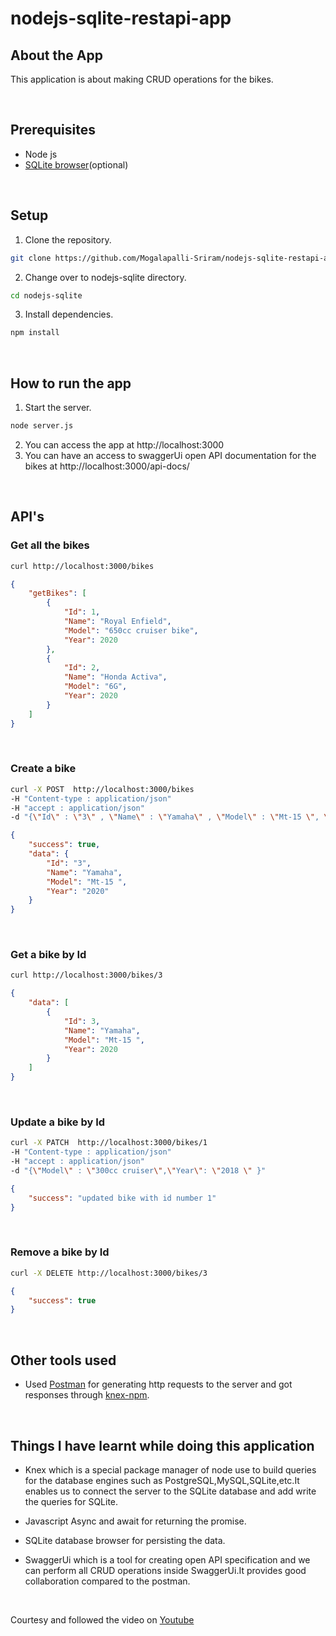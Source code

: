 # nodejs-sqlite-restapi-app

## About the App
This application is about making CRUD operations for the bikes.

<br>

## Prerequisites
* Node js
* [SQLite browser](https://sqlitebrowser.org/)(optional)
  

<br>

## Setup
1. Clone the repository.
```bash
git clone https://github.com/Mogalapalli-Sriram/nodejs-sqlite-restapi-app.git <nodejs-sqlite>
```
2. Change over to nodejs-sqlite directory.
```bash
cd nodejs-sqlite
```
3. Install dependencies.
```bash
npm install
```
<br>

## How to run the app
1. Start the server.
```bash
node server.js
```
2. You can access the app at http://localhost:3000
3. You can have an access to swaggerUi open API documentation for  the bikes at http://localhost:3000/api-docs/

<br>

## API's

### Get all the bikes
```bash
curl http://localhost:3000/bikes
```
```json
{
    "getBikes": [
        {
            "Id": 1,
            "Name": "Royal Enfield",
            "Model": "650cc cruiser bike",
            "Year": 2020
        },
        {
            "Id": 2,
            "Name": "Honda Activa",
            "Model": "6G",
            "Year": 2020
        }
    ]
}
```
<br>

### Create a bike
```bash
curl -X POST  http://localhost:3000/bikes 
-H "Content-type : application/json" 
-H "accept : application/json" 
-d "{\"Id\" : \"3\" , \"Name\" : \"Yamaha\" , \"Model\" : \"Mt-15 \", \"Year\" : \"2020\" }"
```
```json
{
    "success": true,
    "data": {
        "Id": "3",
        "Name": "Yamaha",
        "Model": "Mt-15 ",
        "Year": "2020"
    }
}
```
<br>

### Get a bike by Id
```bash
curl http://localhost:3000/bikes/3
```
```json
{
    "data": [
        {
            "Id": 3,
            "Name": "Yamaha",
            "Model": "Mt-15 ",
            "Year": 2020
        }
    ]
}
```
<br>

### Update a bike by Id
```bash
curl -X PATCH  http://localhost:3000/bikes/1 
-H "Content-type : application/json" 
-H "accept : application/json" 
-d "{\"Model\" : \"300cc cruiser\",\"Year\": \"2018 \" }"
```

```json
{
    "success": "updated bike with id number 1"
}
```
<br>

### Remove a bike by Id
```bash
curl -X DELETE http://localhost:3000/bikes/3
```

```json
{
    "success": true
}
```

<br>

## Other tools used

* Used [Postman](https://www.postman.com/downloads/) for generating http requests to the server and got responses through [knex-npm](https://www.npmjs.com/package/knex).

<br>

## Things I have learnt while doing this application
* Knex which is a special package manager of node use to build queries for the database engines such as PostgreSQL,MySQL,SQLite,etc.It enables us to connect the server to the SQLite database and add write the queries for SQLite.

* Javascript Async and await for returning the promise.

* SQLite database browser  for persisting the data.

* SwaggerUi which is a tool for creating open API specification and we can perform all CRUD operations inside SwaggerUi.It provides good collaboration compared to the postman.

<br>

Courtesy and followed the video on [Youtube](https://youtu.be/cr3pX6fSUpc)
